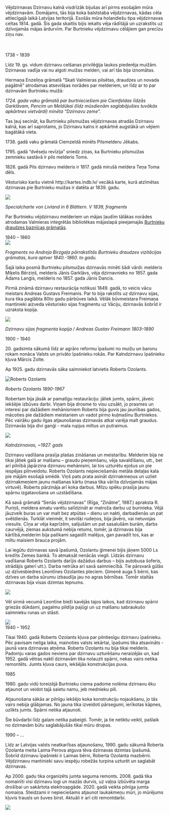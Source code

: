 <p>Vējdzirnavas Dzirnavu kalnā visdrīzāk bijušas arī pirms esošajām mūra vējdzirnavām. Domājams, tās bija koka balststaba vējdzirnavas, kādas cēla attiecīgajā laikā Latvijas teritorijā. Esošās mūra holandiešu tipa vējdzirnavas celtas 1814. gadā. Šis gada skaitlis bijis iekalts vēja rādītājā un uzrakstīts uz dzīvojamās mājas ārdurvīm. Par Burtnieku vējdzirnavu cēlājiem gan precīzu ziņu nav. </p><br><br>

<section>
<div class="time-period">1738 – 1839</div>
<p>Līdz 19. gs. vidum dzirnavu celšanas privilēģija laukos piederēja muižām. Dzirnavas vadīja vai nu algoti muižas melderi, vai arī tās bija iznomātas.</p>
<p>Hermaņa Enzeliņa grāmatā “Skati Valmieras pilsētas, draudzes un novada pagātnē” atrodamas atsevišķas norādes par melderiem, un līdz ar to par dzirnavām Burtnieku muižā:</p>
<p><i>1724. gada vaku grāmatā par burtnieciešiem pie Ciemfeldas līdzās Garklāvam, Pencim un Meldūkai (līdz mūsdienām saglabājušies tuvākās apkārtnes vietvārdi) minēta “Dzirnavu zeme”.</i></p>

<p>Tas ļauj secināt, ka Burtnieku pilsmuižas vējdzirnavas atradās Dzirnavu kalnā, kas arī saprotams, jo Dzirnavu kalns ir apkārtnē augstākā un vējiem bagātākā vieta.</p>

<p>1738. gadā vaku grāmatā Ciemzeldā minēts Pilsmelderu Jēkabs. </p>

<p>1795. gadā “dvēseļu revīzija” sniedz ziņas, ka Burtnieku pilsmuižas zemnieku sastāvā ir pils melderis Toms.</p>

<p>1826. gadā Pils dzirnavu melderis ir 1817. gadā mirušā meldera Teņa Toma dēls.</p>

<p>Vēsturisko karšu vietnē http://kartes.lndb.lv/ vecākā karte, kurā atzīmētas dzirnavas pie Burtnieku muižas ir datēta ar 1839. gadu.</p>

<img src="{{ site.baseurl_root }}/assets/images/karte.jpg">

*Specialcharte von Livland in 6 Blättern. V 1839, fragments*

<p>Par Burtnieku vējdzirnavu melderiem un mājas ļaudīm tālākas norādes atrodamas Valmieras integrētās bibliotēkas mājaslapā pieejamajās <a href="http://biblioteka.valmiera.lv/lv/novadpetnieciba/valmieras-apkaime-un-novadi/nepublicetie-materiali-un-rokraksti/dzimtu-petnieciba">Burtnieku draudzes baznīcas grāmatās</a>.</p>

</section>


<section>
<div class="time-period">1840 – 1860</div>
<img src="{{ site.baseurl_root }}/assets/images/burtnieku_pilsmuizas_dzirnavas.jpg">

<p><i>Fragments no Andreja Birzgaļa pārrakstītās Burtnieku draudzes vizitācijas grāmatas, kura aptver 1840.-1860. to gadu.</i></p>

<p>Šajā laika posmā Burtnieku pilsmuižas dzirnavās minēti šādi vārdi: melderis Miķelis Bērziņš, melderis Jānis Garklāvs, vēja dzirnavnieks no 1857. gada Ādams Lanģis, melderis no 1857. gada Jānis Dancis.</p>

<p>Pirmā zināmā dzirnavu restaurācija notikusi 1849. gadā, to veicis vācu meistars Andreas Gustavs Freimanis. Par to bija rakstīts uz dzirnavu sijas, kura tika paglābta 80to gadu pārbūves laikā. Vēlāk būvmeistara Freimaņa mantinieki aizveda vēsturisko sijas fragmentu uz Vāciju, dzirnavās šobrīd ir uzraksta kopija.</p>

<img src="{{ site.baseurl_root }}/assets/images/1849.jpg">

<p><i>Dzirnavu sijas fragmenta kopija / Andreas Gustav Freimann 1803–1890</i></p>

</section>

<section>
<div class="time-period">1900 – 1940</div>
<p>20. gadsimta sākumā līdz ar agrāro reformu īpašumi no muižu un baronu rokam nonāca Valsts un privāto īpašnieku rokās. Par Kalndzirnavu īpašnieku kļuva Mārcis Zolte.</p>

<p>Ap 1925. gadu dzirnavās sāka saimniekot latvietis Roberts Ozolants.</p>

<img class="article-image narrow" src="{{ site.baseurl_root }}/assets/images/roberts_ozolants.jpg" alt="Roberts Ozolants">

<p><i>Roberts Ozolants 1890-1967</i></p>

<p>Robertam bija jāsāk ar pamatīgu restaurāciju: jāliek jumts, spārni, jāveic iekšējie izbūves darbi. Viņam bija drosme to visu uzsākt, jo prasmes un interesi par dažādiem mehānismiem Roberts bija guvis jau jaunības gados, mācoties pie dažādiem meistariem un vadot pirmo kuļmašīnu Burtniekos. Pēc vairāku gadu ilgas atjaunošanas dzirnavās atkal varēja malt graudus. Dzirnavās bija divi ganģi - mala rupjus miltus un putraimus.</p>

<img src="{{ site.baseurl_root }}/assets/images/1920.jpg">
<p><i>Kalndzirnavas, ~1927. gads</i></p>

<p>Dzirnavu vadīšana prasīja plašas zināšanas un meistarību. Melderim bija ne tikai jātiek galā ar malšanu – graudu pieņemšanu, vēja savaldīšanu, utt., bet arī pilnībā jāpārzina dzirnavu mehānismi, lai tos uzturētu ejošus un pie iespējas pilnveidotu. Roberts Ozolants nepieciešamās metāla detaļas kala pie mājām esošajā smēdē. Viņš pats prata asināt dzirnakmeņus un uzliet dzirnakmeņiem jaunu malšanas kārtu (masa tika vārīta dzīvojamās mājas virtuvē). Roberts pārzināja arī koka darbus. Milzu spēku prasīja jaunu spārnu izgatavošana un uzstādīšana.</p>

<p>Kā savā grāmatā “Senās vējdzirnavas” (Rīga, “Zinātne”, 1987.) apraksta R. Puriņš, meldera amatu varētu salīdzināt ar matroža darbu uz burinieka. Vējā jāuzvelk buras un var malt bez atpūtas – dienu un nakti, darbadienās un pat svētdienās. Turklāt vienmēr, it sevišķi rudeņos, bija jāvēro, vai netuvojas viesulis. Cīņa ar vēja kaprīzēm, salijušām un pat sasalušām burām, darbs caurvējā, ziemas aukstumā nebija retums, tomēr, ja dzirnavas bija kārtībā,melderim bija patīkami sagaidīt malējus, gan pavadīt tos, kas ar miltu maisiem brauca projām.</p>

<p>Lai iegūtu dzirnavas savā īpašumā, Ozolantu ģimenei bijis jāņem 5000 Ls kredīts Zemes bankā. To atmaksāt nenācās viegli. Līdzās dzirnavu vadīšanai Roberts Ozolants darījis dažādus darbus – bijis autobusa šoferis, strādājis gaterī utt.). Darba netrūka arī savā saimniecībā. Tie pārsvarā gūlās uz dzīvesbiedres Leontīnes Ozolantes pleciem. Ģimenē auga 5 bērni, kas dzīves un darba sūrumu izbaudīja jau no agras bērnības. Tomēr staltās dzirnavas bija visas dzimtas lepnums.</p>

<img class="article-image" src="{{ site.baseurl_root }}/assets/images/dzirnavas_zirgs.jpg">

<p>Vēl sirmā vecumā Leontīne bieži kavējās tajos laikos, kad dzirnavu spārni griezās dūkdami, pagalmu pildīja pajūgi un uz malšanu sabraukušo saimnieku runas un stāsti.</p>

<img class="article-image narrow" src="{{ site.baseurl_root }}/assets/images/ozolantu_paris.jpg">


</section>


<section>
<div class="time-period">1940 – 1952</div>
<p>Tikai 1940. gadā Roberts Ozolants kļuva par pilntiesīgu dzirnavu īpašnieku. Pēc pavisam neilga laika, mainoties valsts iekārtai, īpašums tika atsavināts - jaunā vara dzirnavas atņēma. Roberts Ozolants nu bija tikai melderis. Padomju varas gados neviens par dzirnavu uzturēšanu neraizējās un, kad 1952. gadā vētras naktī dzirnavām tika nolauzti spārni, nekas vairs netika remontēts. Jumts kļuva caurs, iekšējās konstrukcijas puva.</p>
</section>


<section>

<div class="time-period">1985</div>

<p>1980. gadu vidū toreizējā Burtnieku ciema padome nolēma dzirnavu ēku atjaunot un veidot tajā saietu namu, jeb mednieku pili.</p>
<p>Atjaunošana sākās ar pilnīgu iekšējo koka konstrukciju nojaukšanu, jo tās vairs nebija glābjamas. No jauna tika izveidoti pārsegumi, ierīkotas kāpnes, uzlikts jumts. Spārni netika atjaunoti.</p>
<p>Šie būvdarbi līdz galam netika pabeigti. Tomēr, ja tie netiktu veikti, pašlaik no dzirnavām būtu saglabājušās tikai mūru drupas.</p>

</section>

<section>
<div class="time-period">1990 – ...</div>

<p>Līdz ar Latvijas valsts neatkarības atjaunošanu, 1990. gadu sākumā Roberta Ozolanta meita Laima Perova atguva tēva dzirnavas dzimtas īpašumā. Šobrīd dzirnavu īpašnieki ir Laimas bērni, Roberta Ozolanta mazbērni. Vējdzirnavu mantinieki savu iespēju robežās turpina uzturēt un saglabāt dzirnavas.</p>
<p>Ap 2000. gadu tika organizēts jumta seguma remonts. 2008. gadā tika nomainīti visi dzirnavu logi un mazās durvis, uz vaļņa izbūvēta marga drošībai un sakārtota elektroapgāde. 2020. gadā veikta pilnīga jumta nomaiņa. Steidzami ir nepieciešams atjaunot laukakmeņu mūri, jo mūrējums kļuvis trausls un šuves birst. Aktuāli ir arī citi remontdarbi.</p>

<img src="{{ site.baseurl_root }}/assets/images/jumts.jpg">

</section>
